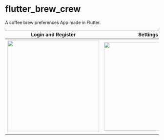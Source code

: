 # flutter_brew_crew

A coffee brew preferences App made in Flutter.

Login and Register | Settings | Home
---------------------------|-----------------|---------------
<img src="https://user-images.githubusercontent.com/502058/72671480-d59b0d00-3a29-11ea-90bc-ddc5ffa1a9d0.png" width="300">|<img src="https://user-images.githubusercontent.com/502058/72671532-c36d9e80-3a2a-11ea-9480-5f96aa33463a.png" width="290">|<img src="https://user-images.githubusercontent.com/502058/72671560-2c551680-3a2b-11ea-8ae6-b17c2705e47c.png" width="307">
